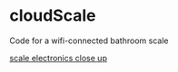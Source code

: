 # cloudScale
Code for a wifi-connected bathroom scale

[scale electronics close up](photos/DSC_0138.JPG)
